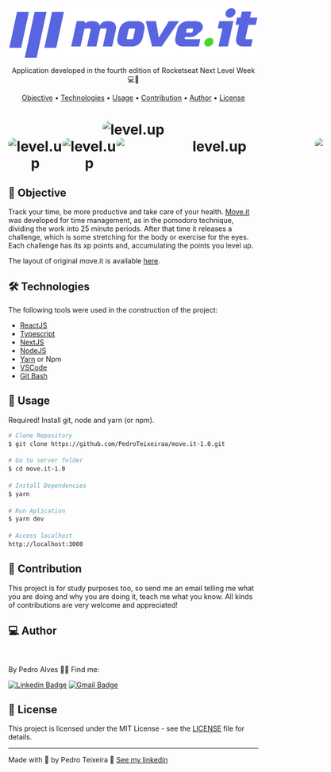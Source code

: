 <div align="center">
  <img alt="logo moveit"  src="public/logo-full.svg">
</div>

<p align="center"> Application developed in the fourth edition of Rocketseat Next Level Week 💻🚀 </p>

<p align="center">
 <a href="#objective">Objective</a> •
 <a href="#technologies">Technologies</a> • 
 <a href="#usage">Usage</a> • 
 <a href="#contribution">Contribution</a> • 
 <a href="#author">Author</a> • 
 <a href="#license">License</a>
</p>

<h1 align="center">
  <img 
       width="600" 
       style="border-radius: 10px" 
       height="auto" 
       alt="level.up" 
       title="Level Up" 
       src="https://user-images.githubusercontent.com/54821438/109429181-3345ab00-79d9-11eb-8008-ac00ed3efb14.PNG" 
    />
<div style="display: flex; flex-direction: row;">
  <img 
       width="400" 
       style="border-radius: 10px" 
       height="auto" 
       alt="level.up" 
       title="Level Up" 
       src="https://user-images.githubusercontent.com/54821438/109429185-3a6cb900-79d9-11eb-9fe0-be6ef03fa68d.PNG" 
  />
  <img 
       width="400" 
       style="border-radius: 10px" 
       height="auto" 
       alt="level.up" 
       title="Level Up" 
       src="https://user-images.githubusercontent.com/54821438/109429187-3b9de600-79d9-11eb-8656-323a8371937f.PNG"
   />
  <div>
  <div style="display: flex; flex-direction: row;">
  <img 
       width="400" 
       style="border-radius: 10px" 
       height="auto" 
       alt="level.up" 
       title="Level Up" 
       src="https://user-images.githubusercontent.com/54821438/109429190-3e004000-79d9-11eb-9fa7-63486d401bb7.PNG" 
   />
  <img 
       width="400" 
       style="border-radius: 10px" 
       height="auto" alt="level.up"
       title="Level Up" 
       src="https://user-images.githubusercontent.com/54821438/109429192-4193c700-79d9-11eb-836d-2a7f25b88562.PNG" 
   />
  <div>
</h1>
    
<h2 id="objective" > 🎯 Objective </h2>

Track your time, be more productive and take care of your health. <a href="">Move.it</a> was developed for time management, as in the pomodoro technique, dividing the work into 25 minute periods. After that time it releases a challenge, which is some stretching for the body or exercise for the eyes. Each challenge has its xp points and, accumulating the points you level up.

The layout of original move.it is available <a href="https://www.figma.com/file/ge20pu3ofMOKoliUyKx1Nl/?viewer=1&node-id=">here</a>.
    
<h2 id="technologies"> 🛠 Technologies </h2>
The following tools were used in the construction of the project:

- [ReactJS](https://reactjs.org)
- [Typescript](https://www.typescriptlang.org/)
- [NextJS](https://nextjs.org)
- [NodeJS](https://nodejs.org/en/)
- [Yarn](https://yarnpkg.com) or Npm
- [VSCode](https://code.visualstudio.com)
- [Git Bash](https://gitforwindows.org/)


<h2 id="usage" > 👷 Usage </h2>

Required! Install git, node and yarn (or npm).

```bash
# Clone Repository
$ git clone https://github.com/PedroTeixeiraa/move.it-1.0.git

# Go to server folder
$ cd move.it-1.0

# Install Dependencies
$ yarn

# Run Aplication
$ yarn dev

# Access localhost
http://localhost:3000
```

<h2 id="contribution"> 🤝 Contribution </h2>

This project is for study purposes too, so send me an email telling me what you are doing and why you are doing it, teach me what you know. All kinds of contributions are very welcome and appreciated!

<h2 id="author"> 💻 Author </h2>

<img style="border-radius: 50%;" src="https://avatars.githubusercontent.com/u/54821438?v=4" width="100px;" alt=""/>

By Pedro Alves 👋🏽 Find me:

[![Linkedin Badge](https://img.shields.io/badge/-PedroTeixeira-blue?style=flat-square&logo=Linkedin&logoColor=white&link=https://www.linkedin.com/in/pedro-teixeira-alves/)](https://www.linkedin.com/in/pedro-teixeira-alves/)
[![Gmail Badge](https://img.shields.io/badge/-pedroteixeiraalves007@gmail.com-c14438?style=flat-square&logo=Gmail&logoColor=white&link=mailto:pedroteixeiraalves007@gmail.com)](mailto:pedroteixeiraalves007@gmail.com)


<h2 id="license"> 📝 License </h2>
<p>This project is licensed under the MIT License - see the <a href="https://github.com/PedroTeixeiraa/move.it-1.0/blob/main/LICENSE">LICENSE</a> file for details.</p>

<hr> </hr>
<p> Made with 💜  by Pedro Teixeira 👋 <a href="https://www.linkedin.com/in/pedro-teixeira-alves/" rel="nofollow">See my linkedin</a> </p>

